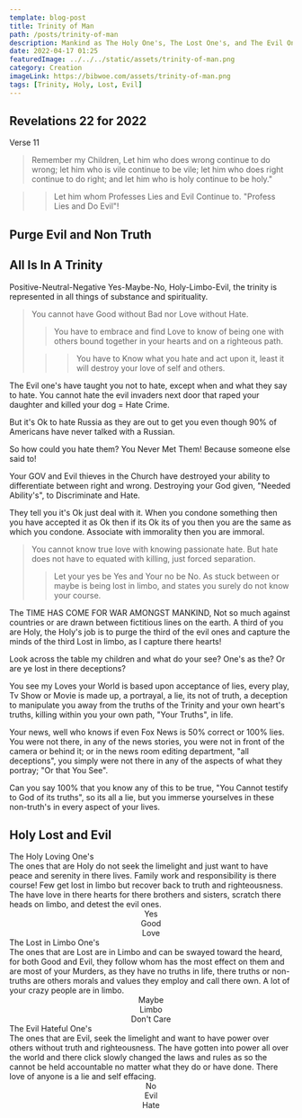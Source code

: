 ```yaml
---
template: blog-post
title: Trinity of Man
path: /posts/trinity-of-man
description: Mankind as The Holy One's, The Lost One's, and The Evil One's. We will learn to discriminate and Purge our Lives Of the Evil One's.
date: 2022-04-17 01:25
featuredImage: ../../../static/assets/trinity-of-man.png
category: Creation
imageLink: https://bibwoe.com/assets/trinity-of-man.png
tags: [Trinity, Holy, Lost, Evil]
---
```


## Revelations 22 for 2022

Verse 11

> Remember my Children, Let him who does wrong continue to do wrong; let him who is vile continue to be vile; let him who does right continue to do right; and let him who is holy continue to be holy."

> > Let him whom Professes Lies and Evil Continue to. "Profess Lies and Do Evil"!

## Purge Evil and Non Truth

<Callout>

## All Is In A Trinity

Positive-Neutral-Negative Yes-Maybe-No, Holy-Limbo-Evil, the trinity is represented in all things of substance and spirituality.

> You cannot have Good without Bad nor Love without Hate.
>
> > You have to embrace and find Love to know of being one with others bound together in your hearts and on a righteous path.
>
> > > You have to Know what you hate and act upon it, least it will destroy your love of self and others.

<Section>

The Evil one's have taught you not to hate, except when and what they say to hate. You cannot hate the evil invaders next door that raped your daughter and killed your dog = Hate Crime.

But it's Ok to hate Russia as they are out to get you even though 90% of Americans have never talked with a Russian.

So how could you hate them? You Never Met Them! Because someone else said to!

Your GOV and Evil thieves in the Church have destroyed your ability to differentiate between right and wrong. Destroying your God given, "Needed Ability's", to Discriminate and Hate.

They tell you it's Ok just deal with it. When you condone something then you have accepted it as Ok then if its Ok its of you then you are the same as which you condone. Associate with immorality then you are immoral.

> You cannot know true love with knowing passionate hate. But hate does not have to equated with killing, just forced separation.
>
> > Let your yes be Yes and Your no be No. As stuck between or maybe is being lost in limbo, and states you surely do not know your course.

</Section>

</Callout>

<Section>

The TIME HAS COME FOR WAR AMONGST MANKIND, Not so much against countries or are drawn between fictitious lines on the earth. A third of you are Holy, the Holy's job is to purge the third of the evil ones and capture the minds of the third Lost in limbo, as I capture there hearts!

Look across the table my children and what do your see? One's as the? Or are ye lost in there deceptions?

You see my Loves your World is based upon acceptance of lies, every play, Tv Show or Movie is made up, a portrayal, a lie, its not of truth, a deception to manipulate you away from the truths of the Trinity and your own heart's truths, killing within you your own path, "Your Truths", in life.

Your news, well who knows if even Fox News is 50% correct or 100% lies. You were not there, in any of the news stories, you were not in front of the camera or behind it; or in the news room editing department, "all deceptions", you simply were not there in any of the aspects of what they portray; "Or that You See".

Can you say 100% that you know any of this to be true, "You Cannot testify to God of its truths", so its all a lie, but you immerse yourselves in these non-truth's in every aspect of your lives.

</Section>

<Section>

## Holy Lost and Evil

</Section>

<Section>

<ListGrid>
  <List>
    <span className="ml-6 mb-1 place-content-center text-center text-lg underline decoration-fuchsia-600 decoration-wavy underline-offset-8 transition duration-300">
      The Holy Loving One's
    </span>
    <div>
      The ones that are Holy do not seek the limelight and just want to have peace and serenity in there lives. Family
      work and responsibility is there course! Few get lost in limbo but recover back to truth and righteousness. The
      have love in there hearts for there brothers and sisters, scratch there heads on limbo, and detest the evil ones.
    </div>
    <WavyHr />
    <ListItem>
      <Center>
        <div>Yes</div>
      </Center>
    </ListItem>
    <ListItem>
      <Center>
        <div>Good</div>
      </Center>
    </ListItem>
    <ListItem>
      <Center>
        <div>Love</div>
      </Center>
    </ListItem>
  </List>
  <List>
    <span className="ml-6 mb-1 place-content-center text-center text-lg underline decoration-fuchsia-600 decoration-wavy underline-offset-8 transition duration-300">
      The Lost in Limbo One's
    </span>
    <div>
      The ones that are Lost are in Limbo and can be swayed toward the heard, for both Good and Evil, they follow whom
      has the most effect on them and are most of your Murders, as they have no truths in life, there truths or
      non-truths are others morals and values they employ and call there own. A lot of your crazy people are in limbo.
    </div>
    <WavyHr />
    <ListItem>
      <Center>
        <div>Maybe</div>
      </Center>
    </ListItem>
    <ListItem>
      <Center>
        <div>Limbo</div>
      </Center>
    </ListItem>
    <ListItem>
      <Center>
        <div>Don't Care</div>
      </Center>
    </ListItem>
  </List>
  <List>
    <span className="ml-6 mb-1 place-content-center text-center text-lg underline decoration-fuchsia-600 decoration-wavy underline-offset-8 transition duration-300">
      The Evil Hateful One's
    </span>
    <div>
      The ones that are Evil, seek the limelight and want to have power over others without truth and righteousness. The
      have gotten into power all over the world and there click slowly changed the laws and rules as so the cannot be
      held accountable no matter what they do or have done. There love of anyone is a lie and self effacing.
    </div>
    <WavyHr />
    <ListItem>
      <Center>
        <div>No</div>
      </Center>
    </ListItem>
    <ListItem>
      <Center>
        <div>Evil</div>
      </Center>
    </ListItem>
    <ListItem>
      <Center>
        <div>Hate</div>
      </Center>
    </ListItem>
  </List>
</ListGrid>

</Section>

<WavyHr className="mt-1 mb-1 text-fuchsia-600" />
